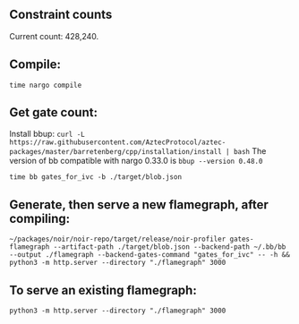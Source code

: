 ## Constraint counts

Current count: 428,240.

## Compile:

`time nargo compile`

## Get gate count:

Install bbup: `curl -L https://raw.githubusercontent.com/AztecProtocol/aztec-packages/master/barretenberg/cpp/installation/install | bash`
The version of bb compatible with nargo 0.33.0 is `bbup --version 0.48.0`

`time bb gates_for_ivc -b ./target/blob.json`

## Generate, then serve a new flamegraph, after compiling:

<!-- `~/packages/noir/noir-repo/target/release/noir-profiler gates-flamegraph --artifact-path ./target/blob.json --backend-path ~/.bb/bb --output ./flamegraph -- -h && python3 -m http.server --directory "./flamegraph" 3000` -->

`~/packages/noir/noir-repo/target/release/noir-profiler gates-flamegraph --artifact-path ./target/blob.json --backend-path ~/.bb/bb --output ./flamegraph --backend-gates-command "gates_for_ivc" -- -h && python3 -m http.server --directory "./flamegraph" 3000`

## To serve an existing flamegraph:

`python3 -m http.server --directory "./flamegraph" 3000`
